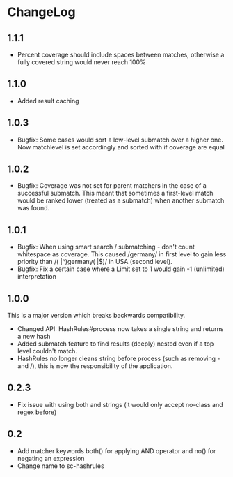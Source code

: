 
# ChangeLog

## 1.1.1

* Percent coverage should include spaces between matches, otherwise a fully covered string would never reach 100%

## 1.1.0

* Added result caching

## 1.0.3

* Bugfix: Some cases would sort a low-level submatch over a higher one. Now matchlevel is set accordingly and sorted with if coverage are equal

## 1.0.2

* Bugfix: Coverage was not set for parent matchers in the case of a successful submatch. This meant that sometimes a first-level match would be ranked lower (treated as a submatch) when another submatch was found.

## 1.0.1

* Bugfix: When using smart search / submatching - don't count whitespace as coverage. This caused /germany/ in first level to gain less priority than /( |^)germany( |$)/ in USA (second level).
* Bugfix: Fix a certain case where a Limit set to 1 would gain -1 (unlimited) interpretation

## 1.0.0

This is a major version which breaks backwards compatibility.

* Changed API: HashRules#process now takes a single string and returns a new hash
* Added submatch feature to find results (deeply) nested even if a top level couldn't match.
* HashRules no longer cleans string before process (such as removing - and /), this is now the responsibility of the application.

## 0.2.3

* Fix issue with using both and strings (it would only accept no-class and regex before)

## 0.2

* Add matcher keywords both() for applying AND operator and no() for negating an expression
* Change name to sc-hashrules

